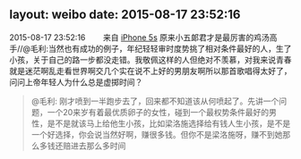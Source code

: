layout: weibo
date: 2015-08-17 23:52:16
---
<meta name="referrer" content="no-referrer" />

2015-08-17 23:52:16  &nbsp;&nbsp;&nbsp;&nbsp;&nbsp;&nbsp; 来自 <a href="sinaweibo://customweibosource" rel="nofollow">iPhone 5s</a>
原来小五郞君才是最厉害的鸡汤高手//@毛利:当然也有成功的例子，年纪轻轻审时度势挑了相对条件最好的人，生了小孩，关于自己的路一步都没走错。我敬佩这样的人但绝对不羡慕，对我来说青春就是迷茫啊乱走看世界啊交几个实在说不上好的男朋友啊所以那首歌唱得太好了，问问上帝年轻人为什么总是虚掷时间？
>  @毛利: 刚才喷到一半跑步去了，回来都不知道该从何喷起了。先讲一个问题，一个20来岁有着最优质卵子的女性，碰到一个最权势条件最好的男性，是不是就该马上给他生小孩，比如梁洛施选择给有钱人生小孩，是不是一个好选择，你会说当然好啊，赚很多钱。但你不是梁洛施呀，赚不到她那么多钱还赔进去那么多时间 ​​​
